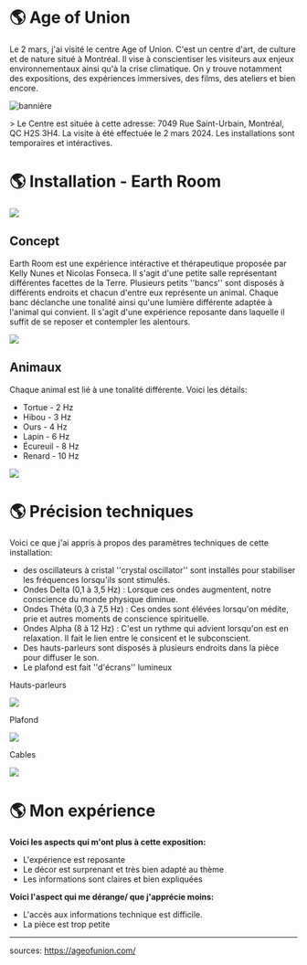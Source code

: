 # 🌎 Age of Union 
Le 2 mars, j'ai visité le centre Age of Union. C'est un centre d'art, de culture et de nature situé à Montréal. Il vise à conscientiser les visiteurs aux enjeux environnementaux ainsi qu'à la crise climatique. On y trouve notamment des expositions, des expériences immersives, des films, des ateliers et bien encore.
 
![bannière](https://github.com/tighzanour/H24_V11_inspiration_TIGHZA/blob/main/age_of_union/medias/banniere.PNG)

­­> Le Centre est située à cette adresse: 7049 Rue Saint-Urbain, Montréal, QC H2S 3H4. La visite à été effectuée le 2 mars 2024. Les installations sont temporaires et intéractives.

# 🌎 Installation - Earth Room

![](https://github.com/tighzanour/H24_V11_inspiration_TIGHZA/blob/main/age_of_union/medias/carte.jpg)
## Concept
Earth Room est une expérience intéractive et thérapeutique proposée par Kelly Nunes et Nicolas Fonseca. Il s'agit d'une petite salle représentant différentes facettes de la Terre. Plusieurs petits ''bancs'' sont disposés à différents endroits et chacun d'entre eux représente un animal. Chaque banc déclanche une tonalité ainsi qu'une lumière différente adaptée à l'animal qui convient. Il s'agit d'une expérience reposante dans laquelle il suffit de se reposer et contempler les alentours.
  
![](https://github.com/tighzanour/H24_V11_inspiration_TIGHZA/blob/main/age_of_union/medias/general.jpg)

## Animaux
Chaque animal est lié à une tonalité différente. Voici les détails:
-  Tortue - 2 Hz
-  Hibou - 3 Hz
-  Ours - 4 Hz
-  Lapin - 6 Hz
-  Écureuil - 8 Hz
-  Renard - 10 Hz

![](https://github.com/tighzanour/H24_V11_inspiration_TIGHZA/blob/main/age_of_union/medias/animaux.PNG)

# 🌎 Précision techniques
Voici ce que j'ai appris à propos des paramètres techniques de cette installation: 
- des oscillateurs à cristal ''crystal oscillator'' sont installés pour stabiliser les fréquences lorsqu'ils sont stimulés.
- Ondes Delta (0,1 à 3,5 Hz) : Lorsque ces ondes augmentent, notre conscience du monde physique diminue.
- Ondes Théta (0,3 à 7,5 Hz) : Ces ondes sont élévées lorsqu'on médite, prie et autres moments de conscience spirituelle.
- Ondes Alpha (8 à 12 Hz) : C'est un rythme qui advient lorsqu'on est en relaxation. Il fait le lien entre le consicent et le subconscient.
- Des hauts-parleurs sont disposés à plusieurs endroits dans la pièce pour diffuser le son.
- Le plafond est fait ''d'écrans'' lumineux
  

Hauts-parleurs

![](https://github.com/tighzanour/H24_V11_inspiration_TIGHZA/blob/main/age_of_union/medias/hauts_parleurs.jpg)

Plafond

![](https://github.com/tighzanour/H24_V11_inspiration_TIGHZA/blob/main/age_of_union/medias/plafond.jpg)

Cables

![](https://github.com/tighzanour/H24_V11_inspiration_TIGHZA/blob/main/age_of_union/medias/fils.jpg)



# 🌎 Mon expérience  
**Voici les aspects qui m'ont plus à cette exposition:**
- L'expérience est reposante
- Le décor est surprenant et très bien adapté au thème
- Les informations sont claires et bien expliquées

  
**Voici l'aspect qui me dérange/ que j'apprécie moins:**
- L'accès aux informations technique est difficile.
- La pièce est trop petite
_________________________

sources: https://ageofunion.com/


